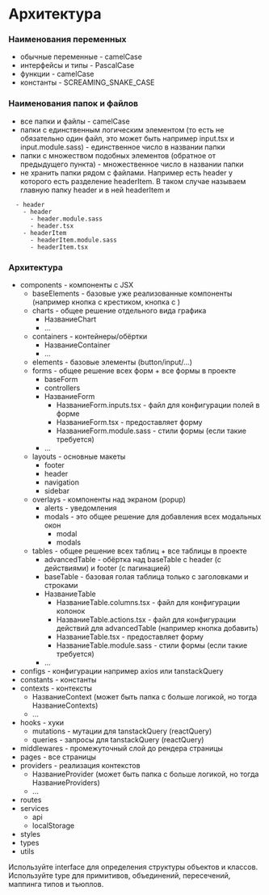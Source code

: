 # Архитектура

### Наименования переменных
- обычные переменные - camelCase
- интерфейсы и типы - PascalCase
- функции - camelCase
- константы - SCREAMING_SNAKE_CASE

### Наименования папок и файлов
- все папки и файлы - camelCase
- папки с единственным логическим элементом (то есть не обязательно один файл, это может быть например input.tsx и input.module.sass) - единственное число в названии папки
- папки с множеством подобных элементов (обратное от предыдущего пункта) - множественное число в названии папки
- не хранить папки рядом с файлами. Например есть header у которого есть разделение headerItem. В таком случае называем главную папку header и в ней headerItem и 
```
  - header
    - header
      - header.module.sass
      - header.tsx
    - headerItem
      - headerItem.module.sass
      - headerItem.tsx
```

### Архитектура
- components - компоненты с JSX
  - baseElements - базовые уже реализованные компоненты (например кнопка с крестиком, кнопка с ) 
  - charts - общее решение отдельного вида графика
    - НазваниеChart
    - ...
  - containers - контейнеры/обёртки
    - НазваниеContainer
    - ...
  - elements - базовые элементы (button/input/...)
  - forms - общее решение всех форм + все формы в проекте
    - baseForm
    - controllers
    - НазваниеForm
      - НазваниеForm.inputs.tsx - файл для конфигурации полей в форме
      - НазваниеForm.tsx - предоставляет форму
      - НазваниеForm.module.sass - стили формы (если такие требуется)
    - ...
  - layouts - основные макеты
    - footer
    - header
    - navigation
    - sidebar
  - overlays - компоненты над экраном (popup)
    - alerts - уведомления
    - modals - это общее решение для добавления всех модальных окон
      - modal
      - modals
  - tables - общее решение всех таблиц + все таблицы в проекте
    - advancedTable - обёртка над baseTable с header (c действиями) и footer (с пагинацией)
    - baseTable - базовая голая таблица только с заголовками и строками
    - НазваниеTable
      - НазваниеTable.columns.tsx - файл для конфигурации колонок
      - НазваниеTable.actions.tsx - файл для конфигурации действий для advancedTable (например кнопка добавить)
      - НазваниеTable.tsx - предоставляет форму
      - НазваниеTable.module.sass - стили формы (если такие требуется)
    - ...
- configs - конфигурации например axios или tanstackQuery
- constants - константы
- contexts - контексты
  - НазваниеContext (может быть папка с больше логикой, но тогда НазваниеContexts)
  - ...
- hooks - хуки
  - mutations - мутации для tanstackQuery (reactQuery)
  - queries - запросы для tanstackQuery (reactQuery)
- middlewares - промежуточный слой до рендера страницы
- pages - все страницы
- providers - реализация контекстов
  - НазваниеProvider (может быть папка с больше логикой, но тогда НазваниеProviders)
  - ...
- routes
- services
  - api
  - localStorage
- styles
- types
- utils


Используйте interface для определения структуры объектов и классов.
Используйте type для примитивов, объединений, пересечений, маппинга типов и тьюплов.